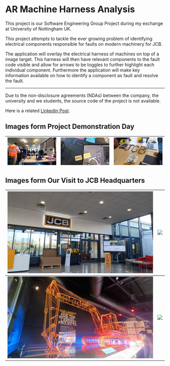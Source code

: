 # AR Machine Harness Analysis

This project is our Software Engineering Group Project during my exchange at University of Nottingham UK.

This project attempts to tackle the ever growing problem of identifying electrical components responsible for faults on modern machinery for JCB.

The application will overlay the electrical harness of machines on top of a image target. This harness will then have relevant components to the fault code visible and allow for arrows to be toggles to further highlight each individual component. Furthermore the application will make key information available on how to identify a component as fault and resolve the fault.

---

Due to the non-disclosure agreements (NDAs) between the company, the university and we students, the source code of the project is not available.

Here is a related [Linkedin Post](https://www.linkedin.com/posts/lacey-collins-52580_great-day-at-the-university-of-nottingham-ugcPost-7196545836187549699-XhSU).

## Images form Project Demonstration Day

| ![1](./img/demoday-1.jpg) | ![2](./img/demoday-2.jpg) | ![3](./img/demoday-3.jpg) |
| :-: | :-: | :-: |

## Images form Our Visit to JCB Headquarters

| ![](./img/visit-1.jpg) | ![](./img/visit-2.jpg) |
| :-: | :-: |
| ![](./img/visit-3.jpg) | ![](./img/visit-4.jpg) |
